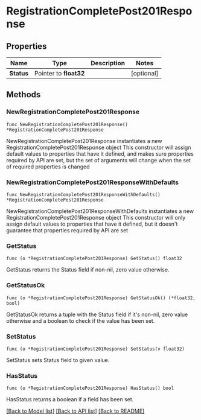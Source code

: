 # RegistrationCompletePost201Response

## Properties

Name | Type | Description | Notes
------------ | ------------- | ------------- | -------------
**Status** | Pointer to **float32** |  | [optional] 

## Methods

### NewRegistrationCompletePost201Response

`func NewRegistrationCompletePost201Response() *RegistrationCompletePost201Response`

NewRegistrationCompletePost201Response instantiates a new RegistrationCompletePost201Response object
This constructor will assign default values to properties that have it defined,
and makes sure properties required by API are set, but the set of arguments
will change when the set of required properties is changed

### NewRegistrationCompletePost201ResponseWithDefaults

`func NewRegistrationCompletePost201ResponseWithDefaults() *RegistrationCompletePost201Response`

NewRegistrationCompletePost201ResponseWithDefaults instantiates a new RegistrationCompletePost201Response object
This constructor will only assign default values to properties that have it defined,
but it doesn't guarantee that properties required by API are set

### GetStatus

`func (o *RegistrationCompletePost201Response) GetStatus() float32`

GetStatus returns the Status field if non-nil, zero value otherwise.

### GetStatusOk

`func (o *RegistrationCompletePost201Response) GetStatusOk() (*float32, bool)`

GetStatusOk returns a tuple with the Status field if it's non-nil, zero value otherwise
and a boolean to check if the value has been set.

### SetStatus

`func (o *RegistrationCompletePost201Response) SetStatus(v float32)`

SetStatus sets Status field to given value.

### HasStatus

`func (o *RegistrationCompletePost201Response) HasStatus() bool`

HasStatus returns a boolean if a field has been set.


[[Back to Model list]](../README.md#documentation-for-models) [[Back to API list]](../README.md#documentation-for-api-endpoints) [[Back to README]](../README.md)


